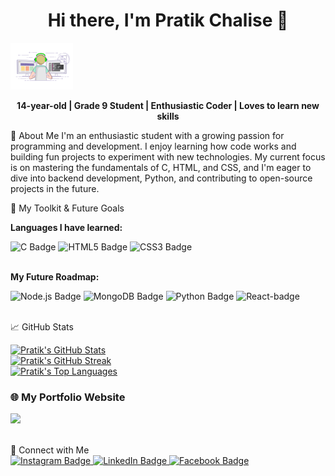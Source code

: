 <h1 align="center">Hi there, I'm Pratik Chalise 👋</h1>
<img src="./coding.gif" width="100vw"/>
<p align="center">
<strong>14-year-old | Grade 9 Student | Enthusiastic Coder | Loves to learn new skills</strong>
</p>
</div>

🧠 About Me
I'm an enthusiastic student with a growing passion for programming and development. I enjoy learning how code works and building fun projects to experiment with new technologies. My current focus is on mastering the fundamentals of C, HTML, and CSS, and I'm eager to dive into backend development, Python, and contributing to open-source projects in the future.
<br>

🚀 My Toolkit & Future Goals
<div>
<p><strong>Languages I have learned:</strong></p>
<img src="https://img.shields.io/badge/C-00599C?style=for-the-badge&logo=c&logoColor=white" alt="C Badge"/>
<img src="https://img.shields.io/badge/HTML5-E34F26?style=for-the-badge&logo=html5&logoColor=white" alt="HTML5 Badge"/> 
<img src="https://img.shields.io/badge/CSS3-1572B6?style=for-the-badge&logo=css3&logoColor=white" alt="CSS3 Badge"/> 
</div>

<br>

<div>
<p><strong>My Future Roadmap:</strong></p>
<img src="https://img.shields.io/badge/Node.js-339933?style=for-the-badge&logo=nodedotjs&logoColor=white" alt="Node.js Badge"/>
<img src="https://img.shields.io/badge/MongoDB-47A248?style=for-the-badge&logo=mongodb&logoColor=white" alt="MongoDB Badge"/>
<img src="https://img.shields.io/badge/Python-3776AB?style=for-the-badge&logo=python&logoColor=white" alt="Python Badge"/>
<img src="https://img.shields.io/badge/React-20232A?style=for-the-badge&logo=react&logoColor=61DAFB" alt="React-badge"/>

</div>
<br>

📈 GitHub Stats

<div>
<a href="https://github.com/Pratiksuii7">
<img src="https://github-readme-stats.vercel.app/api?username=Pratiksuii7&theme=tokyonight&hide_border=true&show_icons=true" alt="Pratik's GitHub Stats"/>
</a> <br>
<a href="https://github.com/Pratiksuii7">
<img src="https://nirzak-streak-stats.vercel.app/?user=Pratiksuii7&theme=tokyonight&hide_border=true" alt="Pratik's GitHub Streak"/>
</a> <br>
<a href="https://github.com/Pratiksuii7">
<img src="https://github-readme-stats.vercel.app/api/top-langs/?username=Pratiksuii7&theme=tokyonight&hide_border=true&layout=compact" alt="Pratik's Top Languages"/>
</a> <br>
</div>

### 🌐 My Portfolio Website 

<p >
  <a href="https://pratikchalise.netlify.app" target="_blank">
    <img src="https://img.shields.io/badge/Visit-pratikchalise.netlify.app-blue?style=for-the-badge&logo"/>
  </a>
</p> <br>
🔗 Connect with Me
<br>
<div>
<a href="https://www.instagram.com/pratik_1_7_suiiii/" target="_blank">
<img src="https://img.shields.io/badge/Instagram-E4405F?style=for-the-badge&logo=instagram&logoColor=white" alt="Instagram Badge"/>
</a>
<a href="https://www.linkedin.com/in/pratik-chalise-3b35a3371/" target="_blank">
<img src="https://img.shields.io/badge/LinkedIn-0077B5?style=for-the-badge&logo=linkedin&logoColor=white" alt="LinkedIn Badge"/>
</a>
<a href="https://www.facebook.com/pratik.chalise.2025" target="_blank">
<img src="https://img.shields.io/badge/Facebook-1877F2?style=for-the-badge&logo=facebook&logoColor=white" alt="Facebook Badge"/>
</a>
</div>



